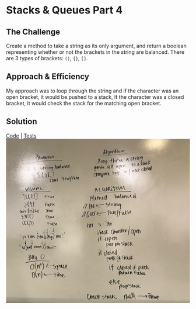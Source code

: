# Stacks & Queues Part 4
## The Challenge
Create a method to take a string as its only argument, and return a boolean representing whether or not the brackets in the string are balanced. There are 3 types of brackets: `()`, `{}`, `[]`.

## Approach & Efficiency
My approach was to loop through the string and if the character was an open bracket, it would be pushed to a stack, if the character was a closed bracket, it would check the stack for the matching open bracket.

## Solution
[Code](../src/main/java/multibracketvalidation/MultiBracketValidation.java) | [Tests](./src/test/java/multibracketvalidation/MultiBracketValidationTest.java)
![Whiteboard for Balanced Bracket](../assets/stacks_balanced.JPG)